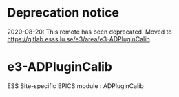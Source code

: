 # Deprecation notice

2020-08-20: This remote has been deprecated. Moved to https://gitlab.esss.lu.se/e3/area/e3-ADPluginCalib.


e3-ADPluginCalib  
======
ESS Site-specific EPICS module : ADPluginCalib

